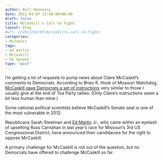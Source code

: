 ```yaml
---
author: Bill Hennessy
date: 2011-03-07 13:49:00+00:00
draft: false
title: McCaskill’s Call to Fight
layout: blog
#url: e/2011/03/07/mccaskills-call-to-fight/
categories:
- Missouri
tags:
- ed martin
- McCaskill
- US Senate
type: "post"
---
```


I’m getting a lot of requests to pump news about Claire McCaskill’s comments to Democrats. According to Brian R. Hook of Missouri Watchdog, [McCaskill gave Democrats a set of instructions](https://missouri.watchdog.org/12482/mccaskill-to-democrats-its-time-for-us-to-fight/?utm_source=MO_Subscriptions&utm_campaign=91a9ee8b21-Questionable_Welfare_Payments&utm_medium=email) very similar to those I usually give at the end of Tea Party rallies. (Only Claire’s instructions seem a bit less human than mine.)

 

Some national political scientists believe McCaskill’s Senate seat is one of the most vulnerable in 2012.

 

Republicans Sarah Steelman and [Ed Martin](https://edmartinformissouri.com/) Jr., who came within an eyelash of upsetting Russ Carnahan in last year’s race for Missouri’s 3rd US Congressional District, have announced their candidacies for the right to oppose McCaskill.

 

A primary challenge for McCaskill is not out of the question, but no Democrats have offered to challenge McCaskill so far.
